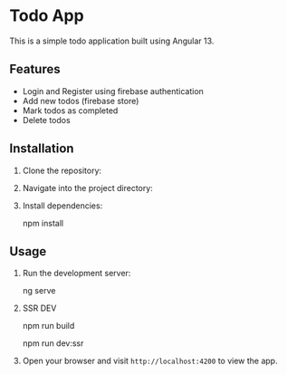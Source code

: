 # Todo App

This is a simple todo application built using Angular 13.

## Features

- Login and Register using firebase authentication
- Add new todos (firebase store)
- Mark todos as completed
- Delete todos

## Installation

1. Clone the repository:

2. Navigate into the project directory:

3. Install dependencies:

   npm install

## Usage

1. Run the development server:

   ng serve

2. SSR DEV

   npm run build

   npm run dev:ssr

3. Open your browser and visit `http://localhost:4200` to view the app.
